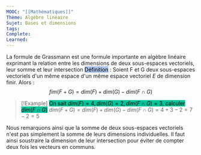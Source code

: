 ```yaml
---
MOOC: "[[Mathématiques]]"
Thème: Algèbre linéaire
Sujet: Bases et dimensions
tags: 
Complete: 
Learned:
---
```

La formule de Grassmann est une formule importante en algèbre linéaire exprimant la relation entre les dimensions de deux sous-espaces vectoriels, leur somme et leur intersection
<mark style="background: #A9B3CE;"><mark style="background: #ADCCFFA6;">Définition</mark></mark> : Soient F et G deux sous-espaces vectoriels d'un même espace d'un même espace vectoriel $E$ de dimension finir. Alors : $$fim(F+G)=dim(F)+dim(G)-dim(F\cap G)$$
> [!Example] <mark style="background: #00c49a;">On sait $dim(F) = 4, dim(G)=2, dim(F\cap G)=3$, calculer $dim(F\cap G)$</mark>
> $dim(F+G)=dim(F)+dim(G)-dim(F\cap G)=4+3-2=7-2=5$

Nous remarquons ainsi que la somme de deux sous-espaces vectoriels n'est pas simplement la somme de leurs dimensions individuelles. Il faut ainsi soustraire la dimension de leur intersection pour éviter de compter deux fois les vecteurs en communs.